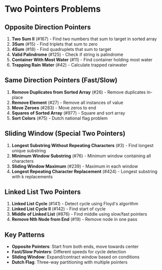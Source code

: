 # Two Pointers Problems

## Opposite Direction Pointers
1. **Two Sum II** (#167) - Find two numbers that sum to target in sorted array
2. **3Sum** (#15) - Find triplets that sum to zero
3. **4Sum** (#18) - Find quadruplets that sum to target
4. **Valid Palindrome** (#125) - Check if string is palindrome
5. **Container With Most Water** (#11) - Find container holding most water
6. **Trapping Rain Water** (#42) - Calculate trapped rainwater

## Same Direction Pointers (Fast/Slow)
1. **Remove Duplicates from Sorted Array** (#26) - Remove duplicates in-place
2. **Remove Element** (#27) - Remove all instances of value
3. **Move Zeroes** (#283) - Move zeros to end
4. **Squares of Sorted Array** (#977) - Square and sort array
5. **Sort Colors** (#75) - Dutch national flag problem

## Sliding Window (Special Two Pointers)
1. **Longest Substring Without Repeating Characters** (#3) - Find longest unique substring
2. **Minimum Window Substring** (#76) - Minimum window containing all characters
3. **Sliding Window Maximum** (#239) - Maximum in each window
4. **Longest Repeating Character Replacement** (#424) - Longest substring with k replacements

## Linked List Two Pointers
1. **Linked List Cycle** (#141) - Detect cycle using Floyd's algorithm
2. **Linked List Cycle II** (#142) - Find start of cycle
3. **Middle of Linked List** (#876) - Find middle using slow/fast pointers
4. **Remove Nth Node from End** (#19) - Remove node in one pass

## Key Patterns
- **Opposite Pointers**: Start from both ends, move towards center
- **Fast/Slow Pointers**: Different speeds for cycle detection
- **Sliding Window**: Expand/contract window based on conditions
- **Dutch Flag**: Three-way partitioning with multiple pointers